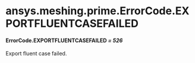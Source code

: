 <a id="ansys-meshing-prime-errorcode-exportfluentcasefailed"></a>

# ansys.meshing.prime.ErrorCode.EXPORTFLUENTCASEFAILED

<a id="ansys.meshing.prime.ErrorCode.EXPORTFLUENTCASEFAILED"></a>

#### ErrorCode.EXPORTFLUENTCASEFAILED *= 526*

Export fluent case failed.

<!-- !! processed by numpydoc !! -->
